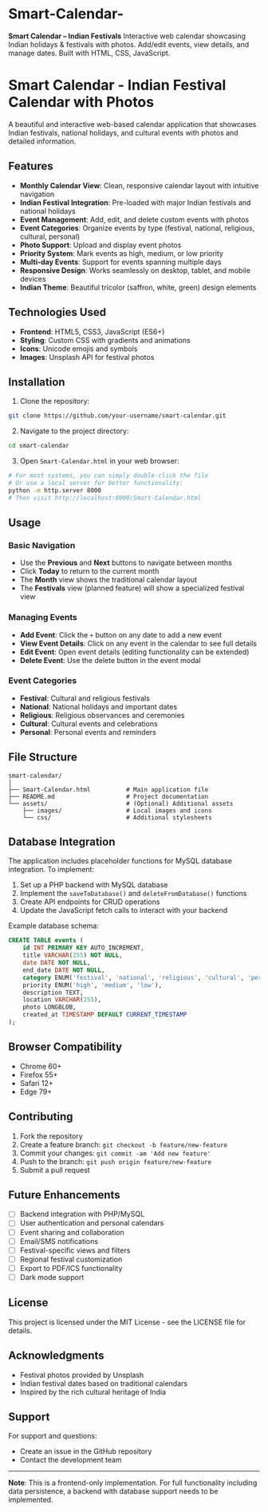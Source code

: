 # Smart-Calendar-
**Smart Calendar – Indian Festivals**   Interactive web calendar showcasing Indian holidays &amp; festivals with photos. Add/edit events, view details, and manage dates. Built with HTML, CSS, JavaScript.
# Smart Calendar - Indian Festival Calendar with Photos

A beautiful and interactive web-based calendar application that showcases Indian festivals, national holidays, and cultural events with photos and detailed information.

## Features

- **Monthly Calendar View**: Clean, responsive calendar layout with intuitive navigation
- **Indian Festival Integration**: Pre-loaded with major Indian festivals and national holidays
- **Event Management**: Add, edit, and delete custom events with photos
- **Event Categories**: Organize events by type (festival, national, religious, cultural, personal)
- **Photo Support**: Upload and display event photos
- **Priority System**: Mark events as high, medium, or low priority
- **Multi-day Events**: Support for events spanning multiple days
- **Responsive Design**: Works seamlessly on desktop, tablet, and mobile devices
- **Indian Theme**: Beautiful tricolor (saffron, white, green) design elements

## Technologies Used

- **Frontend**: HTML5, CSS3, JavaScript (ES6+)
- **Styling**: Custom CSS with gradients and animations
- **Icons**: Unicode emojis and symbols
- **Images**: Unsplash API for festival photos

## Installation

1. Clone the repository:
```bash
git clone https://github.com/your-username/smart-calendar.git
```

2. Navigate to the project directory:
```bash
cd smart-calendar
```

3. Open `Smart-Calendar.html` in your web browser:
```bash
# For most systems, you can simply double-click the file
# Or use a local server for better functionality:
python -m http.server 8000
# Then visit http://localhost:8000/Smart-Calendar.html
```

## Usage

### Basic Navigation
- Use the **Previous** and **Next** buttons to navigate between months
- Click **Today** to return to the current month
- The **Month** view shows the traditional calendar layout
- The **Festivals** view (planned feature) will show a specialized festival view

### Managing Events
- **Add Event**: Click the `+` button on any date to add a new event
- **View Event Details**: Click on any event in the calendar to see full details
- **Edit Event**: Open event details (editing functionality can be extended)
- **Delete Event**: Use the delete button in the event modal

### Event Categories
- **Festival**: Cultural and religious festivals
- **National**: National holidays and important dates
- **Religious**: Religious observances and ceremonies
- **Cultural**: Cultural events and celebrations
- **Personal**: Personal events and reminders

## File Structure

```
smart-calendar/
│
├── Smart-Calendar.html          # Main application file
├── README.md                    # Project documentation
└── assets/                      # (Optional) Additional assets
    ├── images/                  # Local images and icons
    └── css/                     # Additional stylesheets
```

## Database Integration

The application includes placeholder functions for MySQL database integration. To implement:

1. Set up a PHP backend with MySQL database
2. Implement the `saveToDatabase()` and `deleteFromDatabase()` functions
3. Create API endpoints for CRUD operations
4. Update the JavaScript fetch calls to interact with your backend

Example database schema:
```sql
CREATE TABLE events (
    id INT PRIMARY KEY AUTO_INCREMENT,
    title VARCHAR(255) NOT NULL,
    date DATE NOT NULL,
    end_date DATE NOT NULL,
    category ENUM('festival', 'national', 'religious', 'cultural', 'personal'),
    priority ENUM('high', 'medium', 'low'),
    description TEXT,
    location VARCHAR(255),
    photo LONGBLOB,
    created_at TIMESTAMP DEFAULT CURRENT_TIMESTAMP
);
```

## Browser Compatibility

- Chrome 60+
- Firefox 55+
- Safari 12+
- Edge 79+

## Contributing

1. Fork the repository
2. Create a feature branch: `git checkout -b feature/new-feature`
3. Commit your changes: `git commit -am 'Add new feature'`
4. Push to the branch: `git push origin feature/new-feature`
5. Submit a pull request

## Future Enhancements

- [ ] Backend integration with PHP/MySQL
- [ ] User authentication and personal calendars
- [ ] Event sharing and collaboration
- [ ] Email/SMS notifications
- [ ] Festival-specific views and filters
- [ ] Regional festival customization
- [ ] Export to PDF/ICS functionality
- [ ] Dark mode support

## License

This project is licensed under the MIT License - see the LICENSE file for details.

## Acknowledgments

- Festival photos provided by Unsplash
- Indian festival dates based on traditional calendars
- Inspired by the rich cultural heritage of India

## Support

For support and questions:
- Create an issue in the GitHub repository
- Contact the development team

---

**Note**: This is a frontend-only implementation. For full functionality including data persistence, a backend with database support needs to be implemented.
